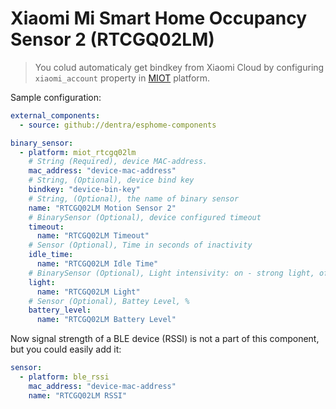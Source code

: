 # Xiaomi Mi Smart Home Occupancy Sensor 2 (RTCGQ02LM)

> You colud automaticaly get bindkey from Xiaomi Cloud by configuring `xiaomi_account` property in [MIOT](../miot/) platform.

Sample configuration:
```yaml
external_components:
  - source: github://dentra/esphome-components

binary_sensor:
  - platform: miot_rtcgq02lm
    # String (Required), device MAC-address.
    mac_address: "device-mac-address"
    # String, (Optional), device bind key
    bindkey: "device-bin-key"
    # String, (Optional), the name of binary sensor
    name: "RTCGQ02LM Motion Sensor 2"
    # BinarySensor (Optional), device configured timeout
    timeout:
      name: "RTCGQ02LM Timeout"
    # Sensor (Optional), Time in seconds of inactivity
    idle_time:
      name: "RTCGQ02LM Idle Time"
    # BinarySensor (Optional), Light intensivity: on - strong light, off - weak light
    light:
      name: "RTCGQ02LM Light"
    # Sensor (Optional), Battey Level, %
    battery_level:
      name: "RTCGQ02LM Battery Level"
```

Now signal strength of a BLE device (RSSI) is not a part of this component, but you could easily add it:
```yaml
sensor:
  - platform: ble_rssi
    mac_address: "device-mac-address"
    name: "RTCGQ02LM RSSI"
```
